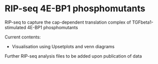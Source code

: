 # RIP-seq 4E-BP1 phosphomutants
 RIP-seq to capture the cap-dependent translation complex of TGFbeta1-stimulated 4E-BP1 phosphomutants

Current contents:
- Visualisation using Upsetplots and venn diagrams

Further RIP-seq analysis files to be added upon publication of data
